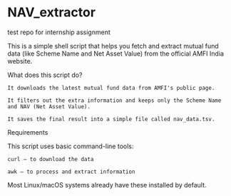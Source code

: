 # NAV_extractor
test repo for internship assignment

This is a simple shell script that helps you fetch and extract mutual fund data (like Scheme Name and Net Asset Value) from the official AMFI India website.

What does this script do?

    It downloads the latest mutual fund data from AMFI's public page.

    It filters out the extra information and keeps only the Scheme Name and NAV (Net Asset Value).

    It saves the final result into a simple file called nav_data.tsv.

Requirements

This script uses basic command-line tools:

    curl – to download the data

    awk – to process and extract information

Most Linux/macOS systems already have these installed by default.

